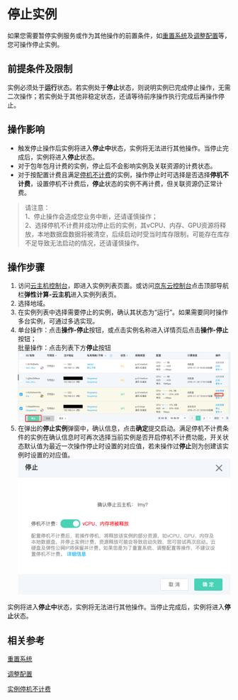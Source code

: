 # 停止实例

如果您需要暂停实例服务或作为其他操作的前置条件，如[重置系统](rebuild-instance.md)及[调整配置](resize-instance.md)等，您可操作停止实例。

## 前提条件及限制

实例必须处于**运行**状态。若实例处于**停止**状态，则说明实例已完成停止操作，无需二次操作；若实例处于其他非稳定状态，还请等待前序操作执行完成后再操作停止。
	

## 操作影响

* 触发停止操作后实例将进入**停止中**状态，实例将无法进行其他操作。当停止完成后，实例将进入**停止**状态。
* 对于包年包月计费的实例，停止后不会影响实例及关联资源的计费状态。
* 对于按配置计费且满足[停机不计费](uncharged_for_stopped_vm.md)的实例，操作停止时可选择是否选择**停机不计费**，设置停机不计费后，**停止**状态的实例不再计费，但关联资源仍正常计费。

>请注意：<br> 1、停止操作会造成您业务中断，还请谨慎操作；<br>2、选择停机不计费并成功停止后的实例，其vCPU、内存、GPU资源将释放，本地数据盘数据将被清空，后续启动时受当时库存限制，可能存在库存不足导致无法启动的情况，还请谨慎操作。


## 操作步骤
1. 访问[云主机控制台](https://cns-console.jdcloud.com/host/compute/list)，即进入实例列表页面。或访问[京东云控制台](https://console.jdcloud.com)点击顶部导航栏**弹性计算-云主机**进入实例列表页。
2. 选择地域。
3. 在实例列表中选择需要停止的实例，确认其状态为“运行”。如果需要同时操作多台实例，可通过多选实现。
4. 单台操作：点击**操作-停止**按钮，或点击实例名称进入详情页后点击**操作-停止**按钮；
<br>批量操作：点击列表下方**停止**按钮
![](../../../../../image/vm/stopinstance1.jpeg)
5. 在弹出的**停止实例**弹窗中，确认信息，点击**确定**提交启动。满足停机不计费条件的实例在确认信息时可再次选择当前实例是否开启停机不计费功能，开关状态默认值为最近一次操作停止时设置的对应值，若未操作过**停止**则为创建该实例时设置的对应值。<div align="center"><img src="../../../../../image/vm/stopinstance-2.png"></div>

实例将进入**停止中**状态，实例将无法进行其他操作。当停止完成后，实例将进入**停止**状态。


## 相关参考

[重置系统](rebuild-instance.md)

[调整配置](resize-instance.md)

[实例停机不计费](uncharged_for_stopped_vm.md)
